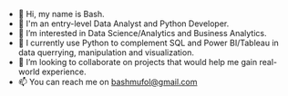 - 👋 Hi, my name is Bash.
- 👋 I'm an entry-level Data Analyst and Python Developer.
- 👀 I’m interested in Data Science/Analytics and Business Analytics.
- 🌱 I currently use Python to complement SQL and Power BI/Tableau in data querrying, manipulation and visualization.
- 💞️ I’m looking to collaborate on projects that would help me gain real-world experience.
- 📫 You can reach me on bashmufol@gmail.com

<!---
Bashmufol/Bashmufol is a ✨ special ✨ repository because its `README.md` (this file) appears on your GitHub profile.
You can click the Preview link to take a look at your changes.
--->
